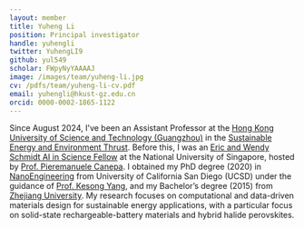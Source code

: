 ```yaml
---
layout: member
title: Yuheng Li
position: Principal investigator
handle: yuhengli
twitter: YuhengLI9
github: yul549
scholar: FWpyNyYAAAAJ
image: /images/team/yuheng-li.jpg
cv: /pdfs/team/yuheng-li-cv.pdf
email: yuhengli@hkust-gz.edu.cn
orcid: 0000-0002-1865-1122
---
```


Since August 2024, I've been an Assistant Professor at the [Hong Kong University of Science and Technology (Guangzhou)](https://www.hkust-gz.edu.cn/) in the [Sustainable Energy and Environment Thrust](https://facultyprofiles.hkust-gz.edu.cn/thrust-faculties?code=10011A10000000000H24). Before this, I was an [Eric and Wendy Schmidt AI in Science Fellow](https://www.schmidtsciences.org/schmidt-ai-in-science-postdocs/) at the National University of Singapore, hosted by [Prof. Pieremanuele Canepa](https://caneparesearch.org/). I obtained my PhD degree (2020) in [NanoEngineering](https://ne.ucsd.edu/) from University of California San Diego (UCSD) under the guidance of [Prof. Kesong Yang](http://materials.ucsd.edu/), and my Bachelor’s degree (2015) from [Zhejiang University](https://www.zju.edu.cn/english/). My research focuses on computational and data-driven materials design for sustainable energy applications, with a particular focus on solid-state rechargeable-battery materials and hybrid halide perovskites.